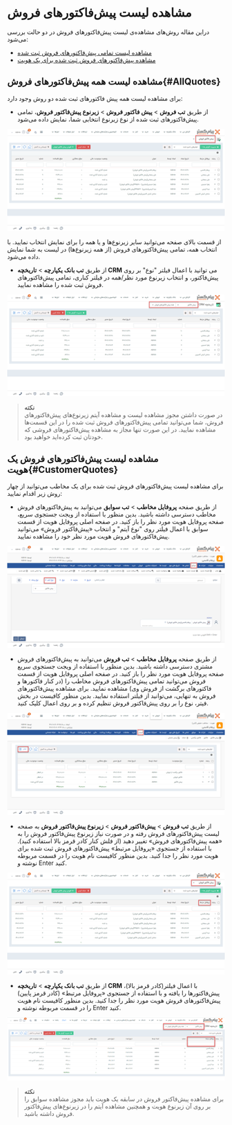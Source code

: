 # مشاهده لیست پیش‌فاکتورهای فروش
دراین مقاله روش‌های مشاهده‌ی لیست پیش‌فاکتورهای فروش در دو حالت بررسی می‌شود:<br>
- [مشاهده لیست تمامی پیش‌فاکتورهای فروش ثبت شده](#AllQuotes)
- [مشاهده پیش‌فاکتورهای فروش ثبت شده برای یک هویت](#CustomerQuotes)


## مشاهده لیست همه پیش‌فاکتورهای فروش{#AllQuotes}
برای مشاهده لیست همه پیش فاکتورهای ثبت شده دو روش وجود دارد:
- از طریق **تب فروش** > **پیش فاکتور فروش** > **زیرنوع پیش‌فاکتور فروش**، تمامی پیش‌فاکتورهای ثبت شده از نوع زیرنوع انتخابی شما،‌ نمایش داده می‌شود.

![مسیر اول نمایش لیست پیش‌فاکتورهای فروش](./Images/all-quoate-list-method1.png)

از قسمت بالای صفحه می‌توانید سایر زیرنوع‌ها و یا همه را برای نمایش انتخاب نمایید. با انتخاب همه، تمامی پیش‌فاکتورهای فروش (از همه زیرنوع‌ها) در لیست به شما نمایش داده می‌شود.

- از طریق **تب بانک یکپارچه** > **تاریخچه CRM**  می توانید با اعمال فیلتر "نوع" بر روی پیش‌فاکتور، و انتخاب زیرنوع مورد نظر/همه در فیلتر کناری، تمامی پیش‌فاکتورهای فروش ثبت شده را مشاهده نمایید.

![مسیر دوم نمایش لیست پیش‌فاکتورهای فروش](./Images/all-quoate-list-method2.png)

> **نکته**<br>
> در صورت داشتن مجوز مشاهده لیست و مشاهده آیتم زیرنوع‌های پیش‌فاکتورهای فروش، شما می‌توانید تمامی پیش‌فاکتورهای فروش ثبت شده را در این قسمت‌ها مشاهده نمایید. در این صورت تنها مجاز به مشاهده پیش‌فاکتورهای فروشی که خودتان ثبت کرده‌اید خواهید بود.<br>

## مشاهده لیست پیش‌فاکتورهای فروش یک هویت{#CustomerQuotes}
برای مشاهده لیست پیش‌فاکتورهای فروش ثبت شده برای یک مخاطب می‌توانید از چهار روش زیر اقدام نمایید:<br>

- از طریق صفحه **پروفایل مخاطب** > **تب سوابق** می‌توانید به پیش‌فاکتورهای فروش مخاطب دسترسی داشته باشید. بدین منظور با استفاده از ویجت جستجوی سریع، صفحه پروفایل هویت مورد نظر را باز کنید. در صفحه اصلی پروفایل هویت از قسمت سوابق  با اعمال فیلتر روی "نوع آیتم" و انتخاب «پیش‌فاکتور فروش» می‌توانید پیش‌فاکتورهای فروش هویت مورد نظر خود را مشاهده نمایید.<br>

![مسیر اول نمایش لیست پیش‌فاکتورهای فروش یک هویت ](./Images/customer-quoate-list-method1.png)

- از طریق صفحه **پروفایل مخاطب** > **تب فروش** می‌توانید به پیش‌فاکتورهای فروش مشتری دسترسی داشته باشید. بدین منظور با استفاده از ویجت جستجوی سریع صفحه پروفایل هویت مورد نظر را باز کنید. در صفحه اصلی پروفایل هویت از قسمت فروش می‌توانید تمامی پیش‌فاکتورهای فروش مخاطب را (در کنار ‌فاکتورها و فاکتورهای برگشت از فروش وی) مشاهده نمایید. برای مشاهده پیش‌فاکتورهای فروش به تنهایی، می‌توانید از فیلتر استفاده نمایید. بدین منظور کافیست در بخش فیتر، نوع را بر روی پیش‌فاکتور فروش تنظیم کرده و بر روی اعمال کلیک کنید. <br>

![مسیر دوم نمایش لیست پیش‌فاکتورهای فروش یک هویت](./Images/customer-return-sales-invoice-list-method2.png)

- از طریق **تب فروش** > **پیش‌فاکتور فروش** > **زیرنوع پیش‌فاکتور فروش** به صفحه لیست پیش‌فاکتورهای فروش رفته و در صورت نیاز زیرنوع پیش‌فاکتور فروش را به «همه پیش‌فاکتورهای فروش» تغییر دهید (از فلش کنار کادر قرمز بالا استفاده کنید). با استفاده از جستجوی «پروفایل مرتبط» پیش‌فاکتورهای فروش ثبت شده برای هویت مورد نظر را جدا کنید. بدین منظور کافیست نام هویت را در  قسمت مربوطه نوشته و Enter کنید.
 
![مسیر سوم نمایش لیست پیش‌فاکتورهای فروش یک هویت](./Images/customer-quoate-list-method3.png)

- از طریق **تب بانک یکپارچه** > **تاریخچه CRM** با اعمال فیلتر(کادر قرمز بالا)،  پیش‌فاکتورها را یافته  و با استفاده از جستجوی «پروفایل مرتبط» (کادر قرمز پایین) پیش‌فاکتورهای فروش هویت مورد نظر را جدا کنید. بدین منظور کافیست نام هویت را در قسمت مربوطه نوشته و Enter کنید.

![مسیر چهارم نمایش لیست پیش‌فاکتورهای فروش یک هویت](./Images/customer-quoate-list-method4.png)

> **نکته**<br>
> برای مشاهده پیش‌فاکتور فروش در سابقه یک هویت باید مجوز مشاهده سوابق را بر روی آن زیرنوع هویت و همچنین مشاهده آیتم را در زیرنوع‌های پیش‌فاکتور فروش داشته باشید. <br>